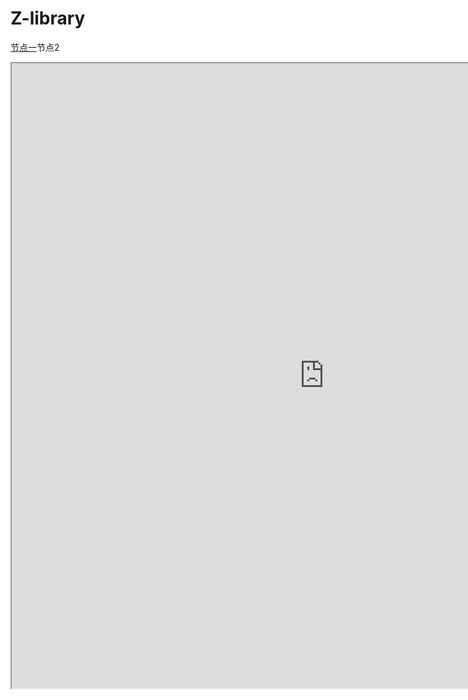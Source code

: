 #  Z-library
[节点一](/index.md)节点2
<iframe   src="https://v3.zhelper.net/" style="width:1000px; height:1000px">   
</iframe>
